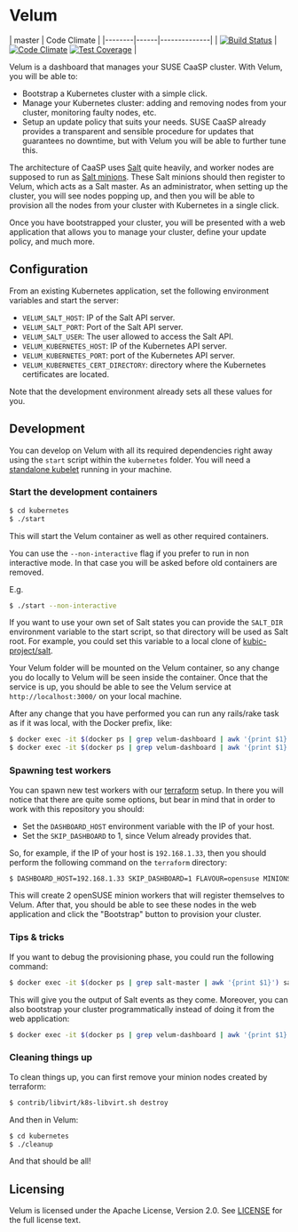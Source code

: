 # Velum

| master | Code Climate |
|--------|------|--------------|
| [![Build Status](https://travis-ci.org/kubic-project/velum.svg?branch=master)](https://travis-ci.org/kubic-project/velum) | [![Code Climate](https://codeclimate.com/github/kubic-project/velum/badges/gpa.svg)](https://codeclimate.com/github/kubic-project/velum) [![Test Coverage](https://codeclimate.com/github/kubic-project/velum/badges/coverage.svg)](https://codeclimate.com/github/kubic-project/velum/coverage) |

Velum is a dashboard that manages your SUSE CaaSP cluster. With Velum, you will
be able to:

- Bootstrap a Kubernetes cluster with a simple click.
- Manage your Kubernetes cluster: adding and removing nodes from your cluster,
  monitoring faulty nodes, etc.
- Setup an update policy that suits your needs. SUSE CaaSP already provides a
  transparent and sensible procedure for updates that guarantees no downtime,
  but with Velum you will be able to further tune this.

The architecture of CaaSP uses [Salt](https://saltstack.com/) quite heavily,
and worker nodes are supposed to run as
[Salt minions](https://docs.saltstack.com/en/latest/ref/cli/salt-minion.html). These
Salt minions should then register to Velum, which acts as a Salt master. As an
administrator, when setting up the cluster, you will see nodes popping up, and
then you will be able to provision all the nodes from your cluster with Kubernetes
in a single click.

Once you have bootstrapped your cluster, you will be presented with a web
application that allows you to manage your cluster, define your update policy,
and much more.

## Configuration

From an existing Kubernetes application, set the following environment variables
and start the server:

- `VELUM_SALT_HOST`: IP of the Salt API server.
- `VELUM_SALT_PORT`: Port of the Salt API server.
- `VELUM_SALT_USER`: The user allowed to access the Salt API.
- `VELUM_KUBERNETES_HOST`: IP of the Kubernetes API server.
- `VELUM_KUBERNETES_PORT`: port of the Kubernetes API server.
- `VELUM_KUBERNETES_CERT_DIRECTORY`: directory where the Kubernetes
  certificates are located.

Note that the development environment already sets all these values for you.

## Development

You can develop on Velum with all its required dependencies right away using the
`start` script within the `kubernetes` folder. You will need a
[standalone kubelet](https://kubernetes.io/docs/admin/kubelet/) running in your
machine.

### Start the development containers

```sh
$ cd kubernetes
$ ./start
```

This will start the Velum container as well as other required containers.

You can use the `--non-interactive` flag if you prefer to run in non interactive mode.
In that case you will be asked before old containers are removed.

E.g.

```sh
$ ./start --non-interactive
```

If you want to use your own set of Salt states you can provide the `SALT_DIR`
environment variable to the start script, so that directory will be used as Salt
root. For example, you could set this variable to a local clone of
[kubic-project/salt](https://github.com/kubic-project/salt).

Your Velum folder will be mounted on the Velum container, so any change you do
locally to Velum will be seen inside the container. Once that the service is up,
you should be able to see the Velum service at `http://localhost:3000/` on your
local machine.

After any change that you have performed you can run any rails/rake task as if
it was local, with the Docker prefix, like:

```sh
$ docker exec -it $(docker ps | grep velum-dashboard | awk '{print $1}') bash -c "RAILS_ENV=test rspec"
$ docker exec -it $(docker ps | grep velum-dashboard | awk '{print $1}') bash -c "RAILS_ENV=test rubocop".
```

### Spawning test workers

You can spawn new test workers with
our [terraform](https://github.com/kubic-project/terraform) setup. In there you
will notice that there are quite some options, but bear in mind that in order
to work with this repository you should:

- Set the `DASHBOARD_HOST` environment variable with the IP of your host.
- Set the `SKIP_DASHBOARD` to 1, since Velum already provides that.

So, for example, if the IP of your host is `192.168.1.33`, then you should
perform the following command on the `terraform` directory:

```sh
$ DASHBOARD_HOST=192.168.1.33 SKIP_DASHBOARD=1 FLAVOUR=opensuse MINIONS_SIZE=2 contrib/libvirt/k8s-libvirt.sh apply
```

This will create 2 openSUSE minion workers that will register themselves to
Velum. After that, you should be able to see these nodes in the web
application and click the "Bootstrap" button to provision your cluster.

### Tips & tricks

If you want to debug the provisioning phase, you could run the following
command:

```sh
$ docker exec -it $(docker ps | grep salt-master | awk '{print $1}') salt-run state.event pretty=True
```

This will give you the output of Salt events as they come. Moreover, you can
also bootstrap your cluster programmatically instead of doing it from the web
application:

```sh
$ docker exec -it $(docker ps | grep velum-dashboard | awk '{print $1}') rails runner 'require "velum/salt"; Minion.assign_roles!(roles: { "minion0.k8s.local" => ["master"] }, default_role: :minion); Velum::Salt.orchestrate'
```

### Cleaning things up

To clean things up, you can first remove your minion nodes created by terraform:

```sh
$ contrib/libvirt/k8s-libvirt.sh destroy
```

And then in Velum:

```sh
$ cd kubernetes
$ ./cleanup
```

And that should be all!

## Licensing

Velum is licensed under the Apache License, Version 2.0. See
[LICENSE](https://github.com/kubic-project/velum/blob/master/LICENSE) for the
full license text.
